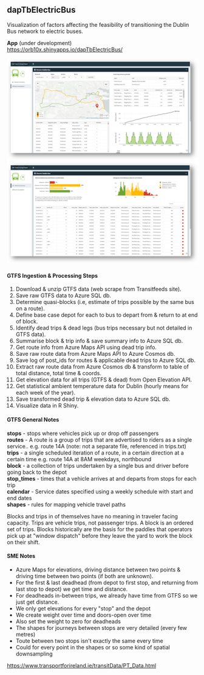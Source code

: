 ## dapTbElectricBus

Visualization of factors affecting the feasibility of transitioning the Dublin Bus network to electric buses.

**App** (under development)  
https://orb10x.shinyapps.io/dapTbElectricBus/
  
![](app/www/screen1.PNG)
![](app/www/screen2.png)
  
#### GTFS Ingestion & Processing Steps

1. Download & unzip GTFS data (web scrape from Transitfeeds site).
2. Save raw GTFS data to Azure SQL db.
3. Determine quasi-blocks (i.e, estimate of trips possible by the same bus on a route).
4. Define base case depot for each to bus to depart from & return to at end of block.
5. Identify dead trips & dead legs (bus trips necessary but not detailed in GTFS data).
6. Summarise block & trip info & save summary info to Azure SQL db.
7. Get route info from Azure Maps API using dead trip info.
8. Save raw route data from Azure Maps API to Azure Cosmos db.
9. Save log of post_ids for routes & applicable dead trips to Azure SQL db.
10. Extract raw route data from Azure Cosmos db & transform to table of total distance, total time & coords.
11. Get elevation data for all trips (GTFS & dead) from Open Elevation API.
12. Get statistical ambient temperature data for Dublin (hourly means for each week of the year).
13. Save transformed dead trip & elevation data to Azure SQL db.  
14. Visualize data in R Shiny.

  
#### GTFS General Notes

**stops** - stops where vehicles pick up or drop off passengers  
**routes** -  A route is a group of trips that are advertised to riders as a single service.. e.g. route 14A (note: not a separate file, referenced in trips.txt)  
**trips** - a single scheduled iteration of a route, in a certain direction at a certain time e.g. route 14A at 8AM weekdays, northbound  
**block** - a collection of trips undertaken by a single bus and driver before going back to the depot  
**stop_times** - times that a vehicle arrives at and departs from stops for each trip  
**calendar** - Service dates specified using a weekly schedule with start and end dates  
**shapes** - rules for mapping vehicle travel paths  

Blocks and trips in of themselves have no meaning in traveler facing capacity. Trips are vehicle trips, not passenger trips. A block is an ordered set of trips. Blocks historically are the basis for the paddles that operators pick up at "window dispatch" before they leave the yard to work the block on their shift. 

#### SME Notes

- Azure Maps for elevations, driving distance between two points & driving time between two points (if both are unknown).  
- For the first & last deadhead (from depot to first stop, and returning from last stop to depot) we get time and distance.
- For deadheads in-between trips, we already have time from GTFS so we just get distance.  
- We only get elevations for every "stop" and the depot
- We create weight over time and doors-open over time
- Also set the weight to zero for deadheads
- The shapes for journeys between stops are very detailed (every few metres)
- Toute between two stops isn't exactly the same every time
- Could for every point in the shapes or so some kind of spatial downsampling 

https://www.transportforireland.ie/transitData/PT_Data.html
